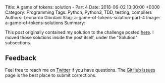Title: A game of tokens: solution - Part 4
Date: 2018-06-02 13:30:00 +0000
Category: Programming
Tags: Python, Python3, TDD, testing, compilers
Authors: Leonardo Giordani
Slug: a-game-of-tokens-solution-part-4
Image: a-game-of-tokens-solutions
Summary:

This post originally contained my solution to the challenge posted [here]({filename}a-game-of-tokens-write-an-interpreter-in-python-with-tdd-part-4.markdown). I moved those solutions inside the post itself, under the "Solution" subsections.

## Feedback

Feel free to reach me on [Twitter](https://twitter.com/thedigicat) if you have questions. The [GitHub issues](https://github.com/TheDigitalCatOnline/blog_source/issues) page is the best place to submit corrections.
